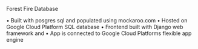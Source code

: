 Forest Fire Database

•	Built with posgres sql and populated using mockaroo.com
•	Hosted on Google Cloud Platform SQL database
•	Frontend built with Django web framework and 
•	App is connected to Google Cloud Platforms flexible app engine
